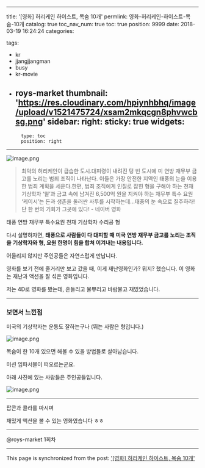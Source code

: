 
---
title: '[영화] 허리케인 하이스트, 목숨 10개'
permlink: 영화-허리케인-하이스트-목숨-10개
catalog: true
toc_nav_num: true
toc: true
position: 9999
date: 2018-03-19 16:24:24
categories:

tags:
- kr
- jjangjjangman
- busy
- kr-movie
- roys-market
thumbnail: 'https://res.cloudinary.com/hpiynhbhq/image/upload/v1521475724/xsam2mkqcgn8phvwcbsg.png'
sidebar:
    right:
        sticky: true
widgets:
    -
        type: toc
        position: right
---


![image.png](https://res.cloudinary.com/hpiynhbhq/image/upload/v1521475724/xsam2mkqcgn8phvwcbsg.png)

> 최악의 허리케인이 급습한 도시.대피령이 내려진 텅 빈 도시에 미 연방 재무부 금고를 노리는 범죄 조직이 나타난다. 이들은 가장 안전한 지역인 태풍의 눈을 이용한 범죄 계획을 세운다.한편, 범죄 조직에게 인질로 잡힌 형을 구해야 하는 천재 기상학자 ‘윌’과 금고 속에 남겨진 6,500억 원을 지켜야 하는 재무부 특수 요원 ‘케이시’는 돈과 생존을 둘러싼 사투를 시작하는데…태풍의 눈 속으로 질주하라!단 한 번의 기회가 그곳에 있다! - 네이버 영화

태풍
연방 재무부
특수요원
천재 기상학자
수리공 형

다시 설명하자면, 
**태풍으로 사람들이 다 대피할 때**
**미국 연방 재무부 금고를 노리는 조직을**
**기상학자와 형, 요원 한명이 힘을 합쳐 이겨내는 내용입니다.**

어울리지 않지만
주인공들은 자연스럽게 만납니다.

영화를 보기 전에 줄거리만 보고 갔을 때, 
이게 재난영화인가? 뭐지? 했습니다.
이 영화는 재난과 액션을 잘 섞은 영화입니다.

저는 4D로 영화를 봤는데, 
흔들리고 물뿌리고 바람불고 재밌었습니다.

---

### 보면서 느낀점

미국의 기상학자는 운동도 잘하는구나 (뛰는 사람은 형입니다.)

![image.png](https://res.cloudinary.com/hpiynhbhq/image/upload/v1521476460/lzf2ihvn8wzvvaa07awc.png)

목숨이 한 10개 있으면 해볼 수 있을 방법들로 살아남습니다.

미션 임파서블이 떠오르는군요.

아래 사진에 있는 사람들은 주인공들입니다.

![image.png](https://res.cloudinary.com/hpiynhbhq/image/upload/v1521476571/iiig3utr9xxflqmfmo28.png)

---

팝콘과 콜라를 마시며

재밌게 액션을 볼 수 있는 영화였습니다 ㅎㅎ

---

@roys-market 1회차

- - -

This page is synchronized from the post: ['[영화] 허리케인 하이스트, 목숨 10개'](https://steempeak.com/@jacobyu/2sjxza)
